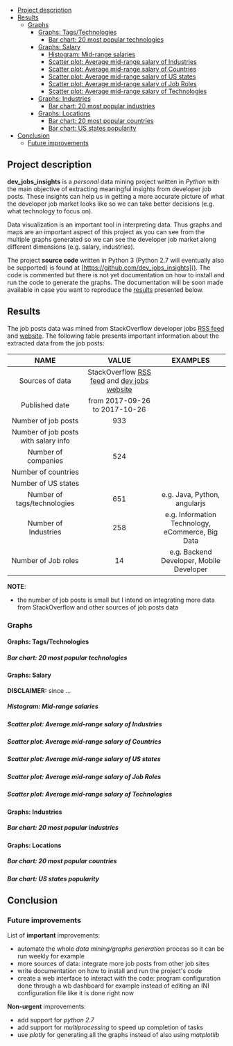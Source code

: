 <!-- TOC depthFrom:1 depthTo:6 withLinks:1 updateOnSave:1 orderedList:0 -->

- [Project description](#project-description)
- [Results](#results)
    - [Graphs](#graphs)
        - [Graphs: Tags/Technologies](#graphs-tagstechnologies)
            - [Bar chart: 20 most popular technologies](#bar-chart-20-most-popular-technologies)
        - [Graphs: Salary](#graphs-salary)
            - [Histogram: Mid-range salaries](#histogram-mid-range-salaries)
            - [Scatter plot: Average mid-range salary of Industries](#scatter-plot-average-mid-range-salary-of-industries)
            - [Scatter plot: Average mid-range salary of Countries](#scatter-plot-average-mid-range-salary-of-countries)
            - [Scatter plot: Average mid-range salary of US states](#scatter-plot-average-mid-range-salary-of-us-states)
            - [Scatter plot: Average mid-range salary of Job Roles](#scatter-plot-average-mid-range-salary-of-job-roles)
            - [Scatter plot: Average mid-range salary of Technologies](#scatter-plot-average-mid-range-salary-of-technologies)
        - [Graphs: Industries](#graphs-industries)
            - [Bar chart: 20 most popular industries](#bar-chart-20-most-popular-industries)
        - [Graphs: Locations](#graphs-locations)
            - [Bar chart: 20 most popular countries](#bar-chart-20-most-popular-countries)
            - [Bar chart: US states popularity](#bar-chart-us-states-popularity)
- [Conclusion](#conclusion)
    - [Future improvements](#future-improvements)

<!-- /TOC -->

## Project description
**dev_jobs_insights** is a *personal* data mining project written in *Python* with the
main objective of extracting meaningful insights from developer job posts. These
insights can help us in getting a more accurate picture of what the developer job
market looks like so we can take better decisions (e.g. what technology to focus
on).

Data visualization is an important tool in interpreting data. Thus graphs and maps
are an important aspect of this project as you can see from the multiple graphs
generated so we can see the developer job market along different dimensions (e.g.
salary, industries).

The project **source code** written in Python 3 (Python 2.7 will eventually also be
supported) is found at [https://github.com/dev_jobs_insights](). The code is
commented but there is not yet documentation on how to install and run the code
to generate the graphs. The documentation will be soon made available in case you
want to reproduce the [results]() presented below.

## Results
The job posts data was mined from StackOverflow developer jobs [RSS feed](https://stackoverflow.com/jobs/feed)
and [website](https://stackoverflow.com/jobs). The following table presents important
information about the extracted data from the job posts:

| NAME | VALUE | EXAMPLES |
|:-------:|:-------:|:-------:|
| Sources of data | StackOverflow [RSS feed](https://stackoverflow.com/jobs/feed) and [dev jobs website](https://stackoverflow.com/jobs) |  |
| Published date | from 2017-09-26 to 2017-10-26 |  |
| Number of job posts | 933 |  |
| Number of job posts with salary info |  |  |
| Number of companies | 524 |  |
| Number of countries |  |  |
| Number of US states |  |  |
| Number of tags/technologies | 651 | e.g. Java, Python, angularjs |
| Number of Industries | 258 | e.g. Information Technology, eCommerce, Big Data |
| Number of Job roles | 14 | e.g. Backend Developer, Mobile Developer |


**NOTE**:
- the number of job posts is small but I intend on integrating more data from
StackOverflow and other sources of job posts data

### Graphs

#### Graphs: Tags/Technologies
##### Bar chart: 20 most popular technologies

#### Graphs: Salary
**DISCLAIMER:**  since ...
##### Histogram: Mid-range salaries
##### Scatter plot: Average mid-range salary of Industries
##### Scatter plot: Average mid-range salary of Countries
##### Scatter plot: Average mid-range salary of US states
##### Scatter plot: Average mid-range salary of Job Roles
##### Scatter plot: Average mid-range salary of Technologies

#### Graphs: Industries
##### Bar chart: 20 most popular industries

#### Graphs: Locations
##### Bar chart: 20 most popular countries
##### Bar chart: US states popularity

## Conclusion

### Future improvements
List of **important** improvements:
- automate the whole *data mining/graphs generation* process so it can be run
weekly for example
- more sources of data: integrate more job posts from other job sites
- write documentation on how to install and run the project's code
- create a web interface to interact with the code: program configuration done
through a wb dashboard for example instead of editing an INI configuration file like
it is done right now

**Non-urgent** improvements:
- add support for *python 2.7*
- add support for *multiprocessing* to speed up completion of tasks
- use *plotly* for generating all the graphs instead of also using *matplotlib*
